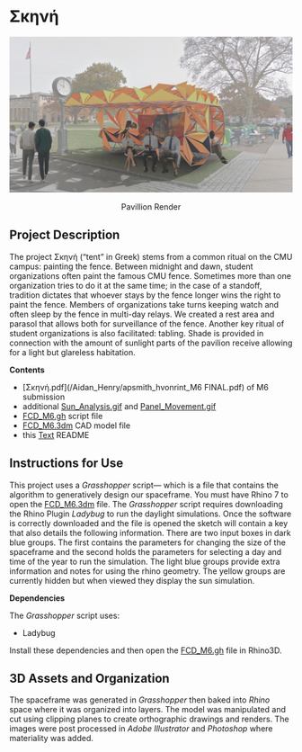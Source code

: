 # Σκηνή
![image](/Aidan_Henry/Render_1.jpg)

<p align="center">
    <p align="center">Pavillion Render</p>
</p>

## Project Description
The project Σκηνή (“tent” in Greek) stems from a common ritual on the CMU campus: painting the fence. Between midnight and dawn, student organizations often paint the famous CMU fence. Sometimes more than one organization tries to do it at the same time; in the case of a standoff, tradition dictates that whoever stays by the fence longer wins the right to paint the fence. Members of organizations take turns keeping watch and often sleep by the fence in multi-day relays. We created a rest area and parasol that allows both for surveillance of the fence. Another key ritual of student organizations is also facilitated: tabling. Shade is provided in connection with the amount of sunlight parts of the pavilion receive allowing for a light but glareless habitation. 

**Contents**

- [Σκηνή.pdf](/Aidan_Henry/apsmith_hvonrint_M6 FINAL.pdf) of M6 submission
- additional [Sun_Analysis.gif](/Aidan_Henry/apsmith_hvonrint_sun-analysis.gif) and [Panel_Movement.gif](/Aidan_Henry/apsmith_hvonrint_panel-movement.gif) 
- [FCD_M6.gh](/Aidan_Henry/apsmith_hvonrint_gh.script.gh) script file
- [FCD_M6.3dm](/Aidan_Henry/apsmith_hvonrint_rhino.3dm) CAD model file
- this [Text](/Aidan_Henry/apsmith_hvonrint_README.txt) README

## Instructions for Use

This project uses a _Grasshopper_ script&mdash; which is a file that contains the algorithm to generatively design our spaceframe. You must have Rhino 7 to open the [FCD_M6.3dm](/Aidan_Henry/apsmith_hvonrint_rhino.3dm) file. The _Grasshopper_ script requires downloading the Rhino Plugin _Ladybug_ to run the daylight simulations. Once the software is correctly downloaded and the file is opened the sketch will contain a key that also details the following information. There are two input boxes in dark blue groups. The first contains the parameters for changing the size of the spaceframe and the second holds the parameters for selecting a day and time of the year to run the simulation. The light blue groups provide extra information and notes for using the rhino geometry. The yellow groups are currently hidden but when viewed they display the sun simulation.

**Dependencies**

The _Grasshopper_ script uses:
  - Ladybug

Install these dependencies and then open the [FCD_M6.gh](/Aidan_Henry/apsmith_hvonrint_gh.script.gh) file in Rhino3D.

## 3D Assets and Organization

The spaceframe was generated in _Grasshopper_ then baked into _Rhino_ space where it was organized into layers. The model was manipulated and cut using clipping planes to create orthographic drawings and renders. The images were post processed in _Adobe Illustrator_ and _Photoshop_ where materiality was added. 
